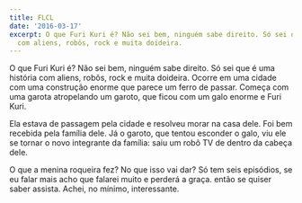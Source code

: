 ```yaml
---
title: FLCL
date: '2016-03-17'
excerpt: O que Furi Kuri é? Não sei bem, ninguém sabe direito. Só sei que é uma história
  com aliens, robôs, rock e muita doideira.
---
```




O que Furi Kuri é? Não sei bem, ninguém sabe direito. Só sei que é uma história com aliens, robôs, rock e muita doideira. Ocorre em uma cidade com uma construção enorme que parece um ferro de passar. Começa com uma garota atropelando um garoto, que ficou com um galo enorme e Furi Kuri.

Ela estava de passagem pela cidade e resolveu morar na casa dele. Foi bem recebida pela família dele. Já o garoto, que tentou esconder o galo, viu ele se tornar o novo integrante da família: saiu um robô TV de dentro da cabeça dele.

O que a menina roqueira fez? No que isso vai dar? Só tem seis episódios, se eu falar mais acho que falarei muito e perderá a graça. então se quiser saber assista. Achei, no mínimo, interessante.
